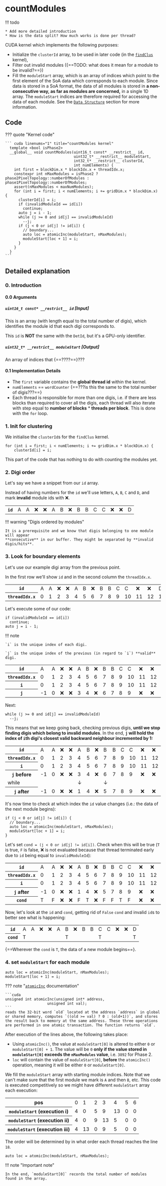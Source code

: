 # countModules

!!! todo

	* Add more detailed introduction
	* How is the data split? How much works is done per thread?	
	
CUDA kernel which implements the following purposes:

* Initialize the `clusterId` array, to be used in later code
(in the [`findClus`](./gpuClustering-findClus.md) kernel),
* Filter out invalid modules ({==TODO: what does it mean for
a module to be invalid?==})
* Fill the `moduleStart` array, which is an array of indices which
point to the first element of the SoA data which corresponds to each module.
Since data is stored in
a SoA format, the data of all modules is stored in 
**a non-consecutive way, as far as modules are concerned,** in a single
1D array. The `moduleStart` indices are therefore required for
accessing the data of each module. See the
[`Data Structure`](./index.md#data-structure) section for more information.


## Code

??? quote "Kernel code"

	``` cuda linenums="1" title="countModules kernel"
	  template <bool isPhase2>
	  __global__ void countModules(uint16_t const* __restrict__ id,
	                               uint32_t* __restrict__ moduleStart,
	                               int32_t* __restrict__ clusterId,
	                               int numElements) {
	    int first = blockDim.x * blockIdx.x + threadIdx.x;
	    constexpr int nMaxModules = isPhase2 ? phase2PixelTopology::numberOfModules : phase1PixelTopology::numberOfModules;
	    assert(nMaxModules < maxNumModules);
	    for (int i = first; i < numElements; i += gridDim.x * blockDim.x) {
	      clusterId[i] = i;
	      if (invalidModuleId == id[i])
	        continue;
	      auto j = i - 1;
	      while (j >= 0 and id[j] == invalidModuleId)
	        --j;
	      if (j < 0 or id[j] != id[i]) {
	        // boundary...
	        auto loc = atomicInc(moduleStart, nMaxModules);
	        moduleStart[loc + 1] = i;
	      }
	    }
	  }
	```

## Detailed explanation

### 0. Introduction

#### 0.0 Arguments

##### `uint16_t const* __restrict__ id` [Input]

This is an array (with length equal to the total number of digis), which
identifies the module id that each digi corresponds to.

This `id` is **NOT** the same with the `DetId`, but it's a GPU-only identifier.

##### `uint32_t* __restrict__ moduleStart` [Output]

An array of indices that {==????==}???

#### 0.1 Implementation Details

* The `first` variable contains the **global thread id** within
  the kernel.
* `numElements` == `wordCounter` {==???is this the same to the total number of digis???==}
* Each thread is responsible for more than one digis, i.e. if there are less blocks than 
  required to cover all the digis, each thread will also iterate with step equal to
  **number of blocks** * **threads per block**. This is done with the `for` loop.

### 1. Init for clustering

We initialise the `clusterId`s for the `findClus` kernel.

``` cuda linenums="9"
for (int i = first; i < numElements; i += gridDim.x * blockDim.x) {
    clusterId[i] = i;
```

This part of the code that has nothing to do with counting the modules yet.

### 2. Digi order

Let's say we have a snippet from our `id` array.

Instead of having numbers for the `id` we'll use letters, `A`, `B`, `C` and `D`, and mark
**invalid** module ids with ❌.

<table>
    <tr>
        <th><code>id</code></th><td>A</td><td>A</td><td>❌</td><td>❌</td><td>A</td><td>B</td><td>❌</td><td>B</td><td>B</td><td>C</td><td>C</td><td>❌</td><td>❌</td><td>D</td>
    </tr>
</table>

!!! warning "Digis ordered by modules"

    It is a prerequisite and we know that digis belonging to one module will appear 
	**consecutive** in our buffer. They might be separated by **invalid digis/hits**.

### 3. Look for boundary elements

Let's use our example digi array from the previous point.

In the first row we'll show `id` and in the second column the `threadIdx.x`.

<table>
    <tr>
        <th><code>id</code></th><td>A</td><td>A</td><td>❌</td><td>❌</td><td>A</td><td>B</td><td>❌</td><td>B</td><td>B</td><td>C</td><td>C</td><td>❌</td><td>❌</td><td>D</td>
    </tr>
    <tr>
        <th><code>threadIdx.x</code></th><td>0</td><td>1</td><td>2</td><td>3</td><td>4</td><td>5</td><td>6</td><td>7</td><td>8</td><td>9</td><td>10</td><td>11</td><td>12</td><td>13</td>
    </tr>
</table>

Let's execute some of our code:

```cuda linenums="11"
if (invalidModuleId == id[i])
  continue;
auto j = i - 1;
```

!!! note

	`i` is the unique index of each digi.
	
	`j` is the unique index of the previous (in regard to `i`) **valid** digi.

<table>
    <tr>
        <th><code>id</code></th><td>A</td><td>A</td><td>❌</td><td>❌</td><td>A</td><td>B</td><td>❌</td><td>B</td><td>B</td><td>C</td><td>C</td><td>❌</td><td>❌</td><td>D</td>
    </tr>
    <tr>
        <th><code>threadIdx.x</code></th><td>0</td><td>1</td><td>2</td><td>3</td><td>4</td><td>5</td><td>6</td><td>7</td><td>8</td><td>9</td><td>10</td><td>11</td><td>12</td><td>13</td>
    </tr>
    <tr>
        <th><code>i</code></th><td>0</td><td>1</td><td>2</td><td>3</td><td>4</td><td>5</td><td>6</td><td>7</td><td>8</td><td>9</td><td>10</td><td>11</td><td>12</td><td>13</td>
    </tr>
    <tr>
        <th><code>j</code></th><td>-1</td><td>0</td><td>❌</td><td>❌</td><td>3</td><td>4</td><td>❌</td><td>6</td><td>7</td><td>8</td><td>9</td><td>❌</td><td>❌</td><td>12</td>
    </tr>
</table>

Next:

``` cuda linenums="14"
while (j >= 0 and id[j] == invalidModuleId)
  --j;
```

This means that we keep going back, checking previous digis, **until we stop finding
digis which belong to invalid modules**. In the end, **`j` will hold the index
of `i`th digi's closest valid backward neighbour incremented by 1:**

<table>
    <tr>
        <th><code>id</code></th><td>A</td><td>A</td><td>❌</td><td>❌</td><td>A</td><td>B</td><td>❌</td><td>B</td><td>B</td><td>C</td><td>C</td><td>❌</td><td>❌</td><td>D</td>
    </tr>
    <tr>
        <th><code>threadIdx.x</code></th><td>0</td><td>1</td><td>2</td><td>3</td><td>4</td><td>5</td><td>6</td><td>7</td><td>8</td><td>9</td><td>10</td><td>11</td><td>12</td><td>13</td>
    </tr>
    <tr>
        <th><code>i</code></th><td>0</td><td>1</td><td>2</td><td>3</td><td>4</td><td>5</td><td>6</td><td>7</td><td>8</td><td>9</td><td>10</td><td>11</td><td>12</td><td>13</td>
    </tr>
    <tr>
        <th><code>j</code> before</th><td>-1</td><td>0</td><td>❌</td><td>❌</td><td>3</td><td>4</td><td>❌</td><td>6</td><td>7</td><td>8</td><td>9</td><td>❌</td><td>❌</td><td>12</td>
    </tr>
    <tr>
        <td>while</td><td></td><td></td><td></td><td></td><td>↓</td><td></td><td></td><td>↓</td><td></td><td></td><td></td><td></td><td></td><td>↓</td>
    </tr>
    <tr>
        <th><code>j</code> after</th><td>-1</td><td>0</td><td>❌</td><td>❌</td><td>1</td><td>4</td><td>❌</td><td>5</td><td>7</td><td>8</td><td>9</td><td>❌</td><td>❌</td><td>10</td>
    </tr>
</table>

It's now time to check at which index the `id` value changes (i.e.: the data of the next module
begins):

```cuda linenums="16"
if (j < 0 or id[j] != id[i]) {
  // boundary...
  auto loc = atomicInc(moduleStart, nMaxModules);
  moduleStart[loc + 1] = i;
}
```

Let's set `cond = (j < 0 or id[j] != id[i])`. Check when this will be true (`T` is true, `F` is false, ❌ is not evaluated because that thread terminated early due to `id` being equal to `invalidModuleId`):

<table>
    <tr>
        <th><code>id</code></th><td>A</td><td>A</td><td>❌</td><td>❌</td><td>A</td><td>B</td><td>❌</td><td>B</td><td>B</td><td>C</td><td>C</td><td>❌</td><td>❌</td><td>D</td>
    </tr>
    <tr>
        <th><code>threadIdx.x</code></th><td>0</td><td>1</td><td>2</td><td>3</td><td>4</td><td>5</td><td>6</td><td>7</td><td>8</td><td>9</td><td>10</td><td>11</td><td>12</td><td>13</td>
    </tr>
    <tr>
        <th><code>i</code></th><td>0</td><td>1</td><td>2</td><td>3</td><td>4</td><td>5</td><td>6</td><td>7</td><td>8</td><td>9</td><td>10</td><td>11</td><td>12</td><td>13</td>
    </tr>
    <tr>
        <th><code>j</code> after</th><td>-1</td><td>0</td><td>❌</td><td>❌</td><td>1</td><td>4</td><td>❌</td><td>5</td><td>7</td><td>8</td><td>9</td><td>❌</td><td>❌</td><td>10</td>
    </tr>
    <tr>
        <th><code>cond</code></th><td>T</td><td>F</td><td>❌</td><td>❌</td><td>F</td><td>T</td><td>❌</td><td>F</td><td>F</td><td>T</td><td>F</td><td>❌</td><td>❌</td><td>T</td>
    </tr>
</table>

Now, let's look at the `id` and `cond`, getting rid of `False` `cond` and
invalid `id`s to better see what is happening:

<table>
    <tr>
        <th><code>id</code></th><td>A</td><td>A</td><td>❌</td><td>❌</td><td>A</td><td>B</td><td>❌</td><td>B</td><td>B</td><td>C</td><td>C</td><td>❌</td><td>❌</td><td>D</td>
    </tr>
    <tr>
        <th><code>cond</code></th><td>T</td><td></td><td></td><td></td><td></td><td>T</td><td></td><td></td><td></td><td>T</td><td></td><td></td><td></td><td>T</td>
    </tr>
</table>

{==Wherever the `cond` is `T`, the data of a new module begins==}.

### 4. set `moduleStart` for each module

``` cuda linenums="18"
auto loc = atomicInc(moduleStart, nMaxModules);
moduleStart[loc + 1] = i;
```

??? note "[`atomicInc`](https://docs.nvidia.com/cuda/cuda-c-programming-guide/index.html#atomicinc) documentation"

	```cuda
	unsigned int atomicInc(unsigned int* address,
                       unsigned int val);
	```
	reads the 32-bit word `old` located at the address `address` in global
	or shared memory, computes `((old >= val) ? 0 : (old+1))`, and stores
	the result back to memory at the same address. These three operations
	are performed in one atomic transaction. The function returns `old`. 
	
After execution of the lines above, the following takes place:

* Using `atomicInc()`, the value at `moduleStart[0]` is altered to either `0`
  or `moduleStart[0] + 1`. The value will be `0` **only if the value stored
  in `moduleStart[0]` exceeds the `nMaxModules` value**, i.e. `3892` for Phase 2.
* `loc` will contain the value of `moduleStart[0]`, **before** the `atomicInc()` operation,
  meaning it will be either `0` or `moduleStart[0]`.

We fill the `moduleStart` array with starting module indices. Note that we can't make sure that the first module we mark is `A` and then `B`, etc. This code is executed competitively so we might have different `moduleStart` array each execution:

<table>
    <tr>
        <th>pos</th><td>0</td><td>1</td><td>2</td><td>3</td><td>4</td><td>5</td><td>6</td>
    </tr>
    <tr>
        <th><code>moduleStart</code> (execution i)</th><td>4</td><td>0</td><td>5</td><td>9</td><td>13</td><td>0</td><td>0</td>
    </tr>
    <tr>
        <th><code>moduleStart</code> (execution ii)</th><td>4</td><td>0</td><td>9</td><td>13</td><td>5</td><td>0</td><td>0</td>
    </tr>
    <tr>
        <th><code>moduleStart</code> (execution iii)</th><td>4</td><td>13</td><td>0</td><td>9</td><td>5</td><td>0</td><td>0</td>
    </tr>
</table>

The order will be determined by in what order each thread reaches the line `18`.

```cuda linenums="18"
auto loc = atomicInc(moduleStart, nMaxModules);
```

!!! note "Important note"

	In the end, `moduleStart[0]` records the total number of modules
	found in the array.
